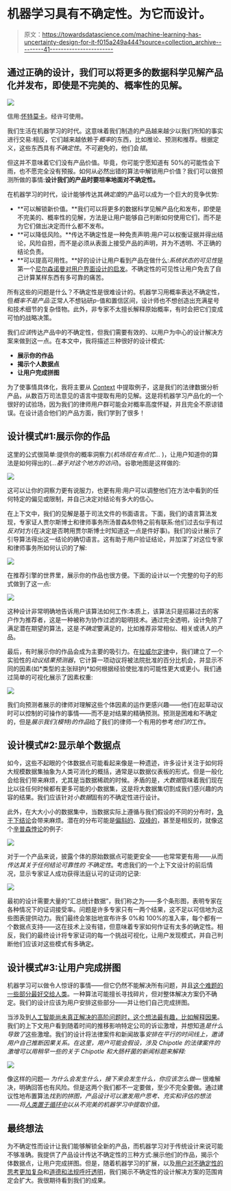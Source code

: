 # 机器学习具有不确定性。为它而设计。

> 原文：<https://towardsdatascience.com/machine-learning-has-uncertainty-design-for-it-f015a249a444?source=collection_archive---------41----------------------->

## 通过正确的设计，我们可以将更多的数据科学见解产品化并发布，即使是不完美的、概率性的见解。

![](img/fea902f016f02decb6537fbcb41b3895.png)

信用:[怀特莫卡](https://www.shutterstock.com/g/monsit)。经许可使用。

我们生活在机器学习的时代。这意味着我们制造的产品越来越少以我们所知的事实进行交易:相反，它们越来越依赖于*概率*的东西，比如推论、预测和推荐。根据定义，这些东西具有*不确定性*。不可避免的，他们会*错*。

但这并不意味着它们没有产品价值。毕竟，你可能宁愿知道有 50%的可能性会下雨，也不愿完全没有预报。如何从必然出错的算法中解锁用户价值？我们可以做预测所做的事情:**设计我们的产品时要坦率地面对不确定性。**

在机器学习的时代，设计能够传达其*确定度*的产品可以成为一个巨大的竞争优势:

*   **可以解锁新价值。**我们可以将更多的数据科学见解产品化和发布，即使是不完美的、概率性的见解，方法是让用户能够自己判断如何使用它们，而不是为它们做出决定而什么都不发布。
*   **可以降低风险。**传达不确定性是一种免责声明:用户可以权衡证据并得出结论，风险自担，而不是必须从表面上接受产品的声明，并为不透明、不正确的结论负责。
*   **可以提高可用性。**好的设计让用户看到产品在做什么:*系统状态的可见性*是第一个[尼尔森诺曼对用户界面设计的启发](https://www.nngroup.com/articles/ten-usability-heuristics/)。不确定性的可见性让用户免去了自己计算某样东西有多可靠的痛苦。

所有这些的问题是什么？不确定性是很难设计的。机器学习用概率表达不确定性，但*概率不是产品*:正常人不想钻研*p*-值和置信区间，设计师也不想创造出充满星号和技术细节的复杂怪物。此外，非专家不太擅长解释原始概率，有时会把它们变成可怕的战略决策。

我们*应该*传达产品中的不确定性，但我们需要有效的、以用户为中心的设计解决方案来做到这一点。在本文中，我将描述三种很好的设计模式:

*   **展示你的作品**
*   **揭示个人数据点**
*   **让用户完成拼图**

为了使事情具体化，我将主要从 [Context](https://www.lexisnexis.com/en-us/products/context.page) 中提取例子，这是我们的法律数据分析产品，从数百万司法意见的语言中提取有用的见解。这是将机器学习产品化的一个很好的试验场，因为我们的律师用户群可能会对概率高度怀疑，并且完全不原谅错误。在设计适合他们的产品方面，我们学到了很多！

## **设计模式#1:展示你的作品**

这里的公式很简单:提供你的概率洞察力(*机场现在有点忙…* )，让用户知道你的算法是如何得出的(*…基于对这个地方的访问*)。谷歌地图是这样做的:

![](img/2646e6d432ead87605708830a483d261.png)

这可以让你的洞察力更有说服力，也更有用:用户可以调整他们在方法中看到的任何特定的偏见或限制，并自己决定对结论有多大的信心。

在上下文中，我们的见解是基于司法文件的书面语言。下面，我们的语言算法发现，专家证人贾尔斯博士和律师事务所汤普森&奈特之前有联系:他们过去似乎有过*反对*对方(在决定是否聘用贾尔斯博士时知道这一点是件好事)。我们的设计展示了引导算法得出这一结论的确切语言。这有助于用户验证结论，并加深了对这位专家和律师事务所如何认识的了解:

![](img/e4541ebdeef465945343e7e104ed1bc1.png)

在推荐引擎的世界里，展示你的作品也很方便。下面的设计以一个完整的句子的形式做到了这一点:

![](img/5f5bbad7ce75aad9ff84455e79038c6b.png)

这种设计非常明确地告诉用户该算法如何工作:本质上，该算法只是招募过去的客户作为推荐者，这是一种被称为协作过滤的聪明技术。通过完全透明，设计免除了满足潜在期望的算法，这是*不确定*要满足的，比如推荐非常相似、相关或诱人的产品。

最后，有时展示你的作品会成为主要的吸引力。在[拉威尔定律](https://home.ravellaw.com/)中，我们建立了一个实验性的*动议结果预测器*，它计算一项动议将被法院批准的百分比机会，并显示不同的因素(如*类型的主张辩护)*如何根据经验使批准的可能性更大或更小。我们通过简单的可视化展示了因素权重:

![](img/0119502c997186d30cad483a6bfbd336.png)

我们向预测者展示的律师对理解这些个体因素的运作更感兴趣——他们在起草动议时可以控制的可操作的事情——而不是对结果的精确预测。预测是困难和不确定的，但是*展示我们(模特)的作品*给了我们的律师一个有用的参考*他们的*工作。

## **设计模式#2:显示单个数据点**

如今，这些不起眼的个体数据点可能看起来像是一种遗迹，许多设计关注于如何将大规模数据集抽象为人类可消化的概括，通常是以数据仪表板的形式。但是一般化会给我们带来麻烦，尤其是当数据稀疏的时候。矛盾的是，*大数据*意味着我们现在比以往任何时候都有更多可能的小数据集，这是将大数据集切割成我们感兴趣的内容的结果。我们应该针对*小数据*固有的不确定性进行设计。

此外，在大大小小的数据集中，当数据实际上遵循与我们假设的不同的分布时，[急于下结论](https://www.edwardtufte.com/tufte/books_be)会带来麻烦。潜在的分布可能是[偏斜的](https://alevelmaths.co.uk/statistics/skewness/)、[双峰的](https://medium.com/precarious-physicist/teaching-a-class-with-a-bimodal-distribution-if-you-have-one-c9629ac15469)，甚至是相反的，就像这个[辛普森悖论](https://www.quora.com/What-is-Simpsons-paradox/answer/Jon-Wayland)的例子:

![](img/d4f1d65aa95dd7ff21c3f158c52fe290.png)

对于一个产品来说，披露个体的原始数据点可能更安全——也常常更有用——从而*传达其关于任何结论可靠性的* *不确定性*。考虑我们的一个上下文设计的前后情况，显示专家证人成功获得法庭认可的证词的记录:

![](img/de8840353c245d97b3b65f0520f6a41b.png)

最初的设计需要大量的“汇总统计数据”，我们称之为——多个条形图，表明专家在各种情况下的证词接受率。问题是许多专家只有一两个结果，这不足以可信地为这些图表提供动力。我们最终会笨拙地宣布许多 0%和 100%的准入率，每个都有一个数据点支持——这在技术上没有错，但意味着专家如何作证有太多的确定性。相反，我们的最终设计将专家证词的每一个挑战可视化，让用户发现模式，并自己判断他们应该对这些模式有多确定。

## **设计模式#3:让用户完成拼图**

机器学习可以做令人惊讶的事情——但它仍然不能解决所有问题，并且[这个难题的一些部分最好交给人类](https://medium.com/@mmyslin/ai-in-the-right-places-a-framework-for-powering-data-analytics-products-fd153c99d8a4)。一种算法可能擅长寻找碎片，但对整体解决方案仍不确定。我们的设计应该为用户安排这些部分——并让他们自己完成拼图。

当涉及到[人工智能尚未真正解决的高阶问题时，这个想法最有趣，比如解释因果](https://www.quantamagazine.org/to-build-truly-intelligent-machines-teach-them-cause-and-effect-20180515/)。我们的上下文用户看到随着时间的推移影响特定公司的诉讼激增，并想知道*是什么导致了*这些激增。我们的设计将法律案件和新闻故事*安排在平行的时间线上，邀请用户自己推断因果关系。在这里，用户可能会假设，涉及 Chipotle 的法律案件的激增可以用稍早一些的关于 Chipotle 和大肠杆菌的新闻标题来解释:*

![](img/b4c0c672064180e14a393d619df2448e.png)

像这样的问题— *为什么会发生什么，接下来会发生什么，你应该怎么做—* 很难解决，明确回答也有风险。但是这两个我们都不一定要做，至少不完全要做。通过建议性地布置算法*找到的拼图，产品设计可以激发用户思考、充实和评估的想法——将[人类置于循环中](https://hai.stanford.edu/news/humans-loop-design-interactive-ai-systems)以从不完美的机器学习中提取价值。*

## **最终想法**

为不确定性而设计让我们能够解锁全新的产品，而机器学习对于传统设计来说可能不够准确。我提供了产品设计传达不确定性的三种方式:展示他们的作品，揭示个体数据点，让用户完成拼图。但是，随着机器学习的扩展，以及[用户对不确定性的思考更加复杂](https://www.newsweek.com/spotify-cuts-political-ads-before-election-2020-1479476)和[道德和法规呼吁透明](https://en.wikipedia.org/wiki/General_Data_Protection_Regulation)，我们揭示不确定性的设计解决方案的范围肯定会扩大。我很期待看到我们的成果。